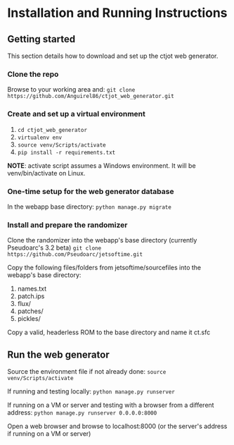 # Installation and Running Instructions

## Getting started
This section details how to download and set up the ctjot web generator.

### Clone the repo
Browse to your working area and:
`git clone https://github.com/Anguirel86/ctjot_web_generator.git `

### Create and set up a virtual environment

 1. `cd ctjot_web_generator`
 2. `virtualenv env`
 3. `source venv/Scripts/activate`
 4. `pip install -r requirements.txt`

**NOTE**: activate script assumes a Windows environment.  It will be venv/bin/activate on Linux.

### One-time setup for the web generator database
  In the webapp base directory:
    `python manage.py migrate`

### Install and prepare the randomizer
Clone the randomizer into the webapp's base directory (currently Pseudoarc's 3.2 beta)
`git clone https://github.com/Pseudoarc/jetsoftime.git`

Copy the following files/folders from jetsoftime/sourcefiles into the webapp's base directory:

 1. names.txt
 2. patch.ips
 3. flux/
 4. patches/
 5. pickles/

Copy a valid, headerless ROM to the base directory and name it ct.sfc

## Run the web generator
Source the environment file if not already done:
`source venv/Scripts/activate`

If running and testing locally: 
`python manage.py runserver`
  
If running on a VM or server and testing with a browser from a different address:
`python manage.py runserver 0.0.0.0:8000`
   
Open a web browser and browse to localhost:8000 (or the server's address if running on a VM or server)